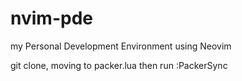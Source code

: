 # nvim-pde
my Personal Development Environment using Neovim

git clone, moving to packer.lua then run :PackerSync
